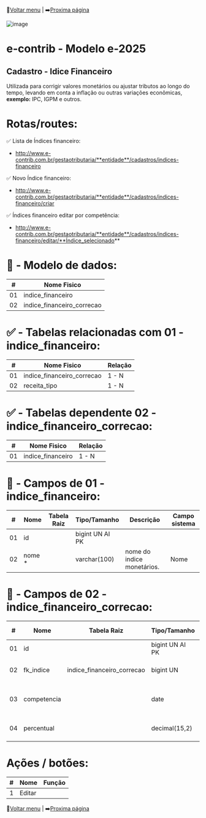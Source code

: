 🔢[Voltar menu](https://github.com/VenturaCerqueira/Documento_gestao_tributaria) | ➡️[Proxima página](https://github.com/VenturaCerqueira/Documento_gestao_tributaria/blob/main/Cadastro/02%20-%20multa.md)  

![image](https://github.com/user-attachments/assets/04662de1-1516-48d7-bb8c-50b38989e58b)
# e-contrib - Modelo e-2025 
##  Cadastro - Idice Financeiro  
Utilizada para corrigir valores monetários ou ajustar tributos ao longo do tempo, levando em conta a inflação ou outras variações econômicas, **exemplo:** IPC, IGPM e outros. 
# Rotas/routes:
✅ Lista de Índices financeiro:
- http://www.e-contrib.com.br/gestaotributaria/**entidade**/cadastros/indices-financeiro

✅ Novo Índice financeiro:
- http://www.e-contrib.com.br/gestaotributaria/**entidade**/cadastros/indices-financeiro/criar

✅ Índices financeiro editar por competência:
- http://www.e-contrib.com.br/gestaotributaria/**entidade**/cadastros/indices-financeiro/editar/**Índice_selecionado**

# 🎲 - Modelo de dados:
 **\#**  |**Nome Fisico**               |
---------|------------------------------|
01       | indice_financeiro            |
02       | indice_financeiro_correcao   |

#
#   ✅ - Tabelas relacionadas com 01 - indice_financeiro:
 **\#**  |**Nome Fisico**               |   **Relação** |
---------|------------------------------|---------------|      
01       | indice_financeiro_correcao   |      1 - N    |
02       | receita_tipo                 |      1 - N    |

#   ✅ - Tabelas dependente 02 - indice_financeiro_correcao:
 **\#**  |**Nome Fisico**               |   **Relação** |
---------|------------------------------|---------------|      
01       | indice_financeiro            |     1 -  N    |  

#
# 🔢 - Campos de 01 - indice_financeiro:
 **\#**  | **Nome**                     | **Tabela Raiz**         | **Tipo/Tamanho**        | **Descrição**                                                                        | **Campo sistema**                      |
---------|------------------------------|-------------------------|-------------------------|--------------------------------------------------------------------------------------|----------------------------------------|
01       | id                           |                         | bigint UN AI PK         |                                                                                      |                                        |
02       | nome  *                      |                         | varchar(100)            |  nome do indice monetários.                                                          |  Nome                                  |

#
# 🔢 - Campos de 02 - indice_financeiro_correcao:
 **\#**  | **Nome**                     | **Tabela Raiz**          | **Tipo/Tamanho**        | **Descrição**                                                                        | **Campo sistema**                      |
---------|------------------------------|--------------------------|-------------------------|--------------------------------------------------------------------------------------|----------------------------------------|
01       | id                           |                          | bigint UN AI PK         |                                                                                      |                                        |
02       | fk_indice                    |indice_financeiro_correcao| bigint UN               | Código *"id"* da tabela de indice_financeiro                                         |                                        |
03       | competencia                  |                          | date                    | Data de competência do ajuste da inflação.                                           | Ano                                    |
04       | percentual                   |                          | decimal(15,2)           | Cadastro do indicador da inflação                                                    | IPCA ACUMULADO %                       |

# Ações / botões:
 **\#**  |**Nome**                      |   **Função**  |
---------|------------------------------|---------------|
1        | Editar                       |               |

 🔢[Voltar menu](https://github.com/VenturaCerqueira/Documento_gestao_tributaria) | ➡️[Proxima página](https://github.com/VenturaCerqueira/Documento_gestao_tributaria/blob/main/Cadastro/02%20-%20multa.md)  